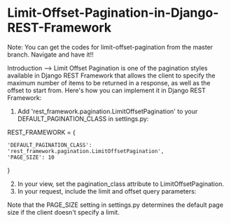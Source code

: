 # Limit-Offset-Pagination-in-Django-REST-Framework

Note: You can get the codes for limit-offset-pagination from the master branch. Navigate and have it!!

Introduction --> Limit Offset Pagination is one of the pagination styles available in Django REST Framework that allows the client to specify the maximum number of items to be returned in a response, as well as the offset to start from. Here's how you can implement it in Django REST Framework:

1. Add 'rest_framework.pagination.LimitOffsetPagination' to your DEFAULT_PAGINATION_CLASS in settings.py:

 REST_FRAMEWORK = {
    
    'DEFAULT_PAGINATION_CLASS': 'rest_framework.pagination.LimitOffsetPagination',
    'PAGE_SIZE': 10
    
}

2. In your view, set the pagination_class attribute to LimitOffsetPagination.
3. In your request, include the limit and offset query parameters:

Note that the PAGE_SIZE setting in settings.py determines the default page size if the client doesn't specify a limit.

